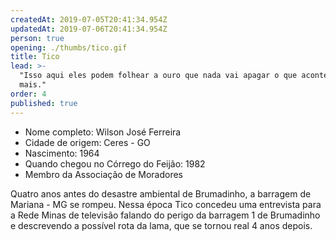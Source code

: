 ```yaml
---
createdAt: 2019-07-05T20:41:34.954Z
updatedAt: 2019-07-06T20:41:34.954Z
person: true
opening: ./thumbs/tico.gif
title: Tico
lead: >-
  "Isso aqui eles podem folhear a ouro que nada vai apagar o que aconteceu. Nunca
  mais."
order: 4
published: true
---
```


<div class="infos">

- Nome completo: Wilson José Ferreira
- Cidade de origem: Ceres - GO
- Nascimento: 1964
- Quando chegou no Córrego do Feijão: 1982
- Membro da Associação de Moradores


</div>

<div class="video" title="Título descritivo do vídeo para acessibilidade" data-video="gJHbjAZ7dHE"></div>

Quatro anos antes do desastre ambiental de Brumadinho, a barragem de Mariana - MG se rompeu. Nessa época Tico concedeu uma entrevista para a Rede Minas de televisão falando do perigo da barragem 1 de Brumadinho e descrevendo a possível rota da lama, que se tornou real 4 anos depois.

<div class="video" data-size="small" title="Título descritivo do vídeo para acessibilidade" data-video="yIU8rw5sCOA"></div>


